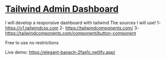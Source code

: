 # [ Tailwind Admin Dashboard](https://github.com/diypa571/tailwind_css_admin_dashboard)

I will develop a responsive dashboard with tailwind
The sources I will use!
1- https://v1.tailwindcss.com
2- https://tailwindcomponents.com/
3- https://tailwindcomponents.com/component/button-component

Free to use no  restrictions


Live demo: https://elegant-banach-2fae1c.netlify.app/
 
